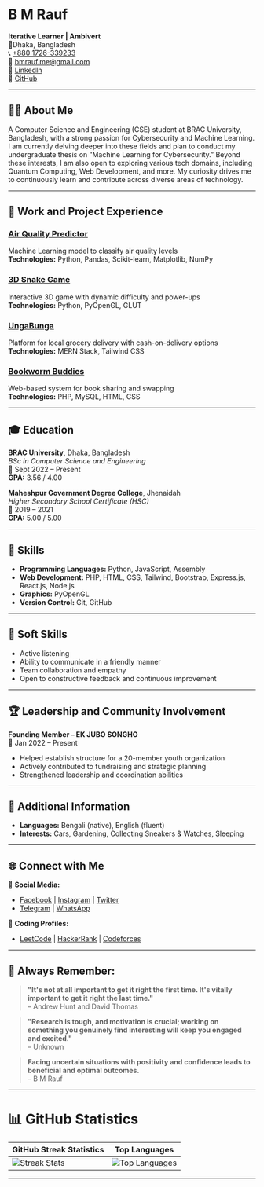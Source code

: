 # B M Rauf
 
**Iterative Learner | Ambivert**  
📍Dhaka, Bangladesh  
📞 [+880 1726-339233](tel:+8801726339233)  
📧 [bmrauf.me@gmail.com](mailto:bmrauf.me@gmail.com)  
🔗 [LinkedIn](https://www.linkedin.com/in/mebmrauf)  
🔗 [GitHub](https://github.com/mebmrauf)

---

## 🧑‍💻 About Me

A Computer Science and Engineering (CSE) student at BRAC University, Bangladesh, with a strong passion for Cybersecurity and Machine Learning. I am currently delving deeper into these fields and plan to conduct my undergraduate thesis on ”Machine Learning for Cybersecurity.” Beyond these interests, I am also open to exploring various tech domains, including Quantum Computing, Web Development, and more. My curiosity drives me to continuously learn and contribute across diverse areas of technology.

---

## 💼 Work and Project Experience

### [Air Quality Predictor](https://github.com/mebmrauf/Air-Quality-Predictor)
Machine Learning model to classify air quality levels  
**Technologies:** Python, Pandas, Scikit-learn, Matplotlib, NumPy

### [3D Snake Game](https://github.com/mebmrauf/3D-Snake-Game)
Interactive 3D game with dynamic difficulty and power-ups  
**Technologies:** Python, PyOpenGL, GLUT

### [UngaBunga](https://github.com/mebmrauf/UngaBunga)
Platform for local grocery delivery with cash-on-delivery options  
**Technologies:** MERN Stack, Tailwind CSS

### [Bookworm Buddies](https://github.com/404mahdi/Bookworm-Buddies)
Web-based system for book sharing and swapping  
**Technologies:** PHP, MySQL, HTML, CSS

---

## 🎓 Education

**BRAC University**, Dhaka, Bangladesh  
_BSc in Computer Science and Engineering_  
📅 Sept 2022 – Present  
**GPA:** 3.56 / 4.00

**Maheshpur Government Degree College**, Jhenaidah  
_Higher Secondary School Certificate (HSC)_  
📅 2019 – 2021  
**GPA:** 5.00 / 5.00

---

## 🧠 Skills

- **Programming Languages:** Python, JavaScript, Assembly  
- **Web Development:** PHP, HTML, CSS, Tailwind, Bootstrap, Express.js, React.js, Node.js  
- **Graphics:** PyOpenGL  
- **Version Control:** Git, GitHub  

---

## 🤝 Soft Skills

- Active listening  
- Ability to communicate in a friendly manner  
- Team collaboration and empathy  
- Open to constructive feedback and continuous improvement  

---

## 🏆 Leadership and Community Involvement

**Founding Member – EK JUBO SONGHO**  
📅 Jan 2022 – Present  
- Helped establish structure for a 20-member youth organization  
- Actively contributed to fundraising and strategic planning  
- Strengthened leadership and coordination abilities  

---

## 📌 Additional Information

- **Languages:** Bengali (native), English (fluent)  
- **Interests:** Cars, Gardening, Collecting Sneakers & Watches, Sleeping  

---

## 🌐 Connect with Me

🔗 **Social Media:**  
- [Facebook](https://www.facebook.com/mebmrauf) | [Instagram](https://www.instagram.com/mebmrauf) | [Twitter](https://twitter.com/mebmrauf)  
- [Telegram](https://t.me/mebmrauf) | [WhatsApp](https://wa.link/b6gwse)

🔗 **Coding Profiles:**  
- [LeetCode](https://leetcode.com/mebmrauf) | [HackerRank](https://www.hackerrank.com/profile/mebmrauf) | [Codeforces](https://codeforces.com/profile/bmrauf)

---

## 📝 Always Remember:

> **"It's not at all important to get it right the first time. It's vitally important to get it right the last time."**  
> – Andrew Hunt and David Thomas

> **"Research is tough, and motivation is crucial; working on something you genuinely find interesting will keep you engaged and excited."**  
> – Unknown

> **Facing uncertain situations with positivity and confidence leads to beneficial and optimal outcomes.**  
> – B M Rauf

---

# 📊 GitHub Statistics

| GitHub Streak Statistics | Top Languages |
|--------------------------|----------------|
| ![Streak Stats](https://github-readme-streak-stats.herokuapp.com/?user=mebmrauf&theme=transparent&hide_border=false) | ![Top Languages](https://github-readme-stats.vercel.app/api/top-langs/?username=mebmrauf&theme=transparent&hide_border=false&include_all_commits=true&count_private=true&layout=compact) |

---
